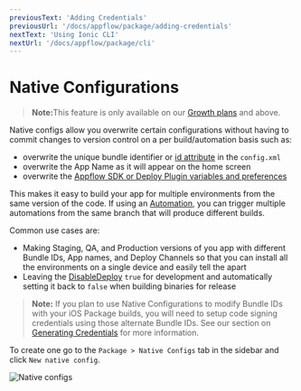 ```yaml
---
previousText: 'Adding Credentials'
previousUrl: '/docs/appflow/package/adding-credentials'
nextText: 'Using Ionic CLI'
nextUrl: '/docs/appflow/package/cli'
---
```


# Native Configurations

<blockquote>
  <p><b>Note:</b>This feature is only available on our <a href="/pricing">Growth plans</a> and above.</p>
</blockquote>

Native configs allow you overwrite certain configurations without having to commit changes to version control on a per build/automation basis such as:

* overwrite the unique bundle identifier or [id attribute](https://cordova.apache.org/docs/en/latest/config_ref/#widget) in the `config.xml`
* overwrite the App Name as it will appear on the home screen
* overwrite the [Appflow SDK or Deploy Plugin variables and preferences](/docs/appflow/deploy/api#plugin-variables)

This makes it easy to build your app for multiple environments from the same version of the code. If using an [Automation](/docs/appflow/automation/intro), you can trigger multiple automations from the same branch that will produce different builds.

Common use cases are:

* Making Staging, QA, and Production versions of you app with different Bundle IDs, App names, and Deploy Channels so that you can install all the environments on a single device and easily tell the apart
* Leaving the [DisableDeploy](/docs/appflow/deploy/api#disabledeploy) `true` for development and automatically setting it back to `false` when building binaries for release

<blockquote>
  <b>Note:</b> If you plan to use Native Configurations to modify Bundle IDs with your iOS Package builds, you will need to setup code signing credentials using those alternate Bundle IDs. See our section on <a href="/docs/appflow/package/credentials">Generating Credentials</a> for more information.
</blockquote>

To create one go to the `Package > Native Configs` tab in the sidebar and click `New native config`.

![Native configs](/docs/assets/img/appflow/ss-native-configs.png)